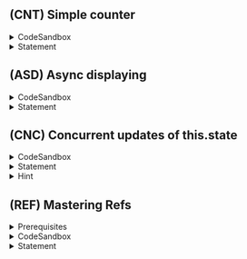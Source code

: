 ## (CNT) Simple counter
<details>
  <summary>CodeSandbox</summary>

https://codesandbox.io/s/cnt-8vpw1?file=/src/App.tsx
</details>

<details>
  <summary>Statement</summary>

Display two buttons for incrementing and decrementing the value.
Make it optimized so that on each render you pass exact same onClick functions to each button (not necessarily same function to both buttons)
</details>

## (ASD) Async displaying
<details>
  <summary>CodeSandbox</summary>

https://codesandbox.io/s/asd-23vuf?file=/src/App.tsx
</details>

<details>
  <summary>Statement</summary>

We are given function `fetchData` that returns a promise of string; Sometimes it resolves, sometimes it rejects.
```ts
const fetchData = (): Promise<string> => {
    return new Promise((resolve, reject) => {
        const time = Math.random() * 1000 + 500;
        setTimeout(() => {
            if (Math.random() > 0.5) {
                const userId = Math.floor(Math.random() * 10000);
                resolve(`Hello user${userId}!`);
            } else {
                reject(new Error("random error"));
            }
        }, time);
    });
}
```

🔹 Call fetchData and if promise resolves, render it on the page.  
🔹 Display loading text while promise is not fulfilled yet.  
🔹 If promise is rejected, display custom text on page and a single button. Clicking that button should retry calling fetchData and display loading text too, until promise is fulfilled (either resolved or rejected).
</details>

## (CNC) Concurrent updates of this.state

<details>
  <summary>CodeSandbox</summary>

https://codesandbox.io/s/cnc-fyvmu?file=/src/App.tsx
</details>

<details>
  <summary>Statement</summary>

🔹 Store some number in state with name `counter` and initial value 0.  
🔹 Write method without any parameters for incrementing `counter` by 1.  
🔹 Write another method without any parameters that calls first method **synchronously** two times.  
🔹 Render button which calls second method when clicked. Display `counter` too.  
🔹 Make sure that your first method is written correctly so that clicking button will cause incrementing `counter` by two.
</details>
<details>
  <summary>Hint</summary>

  Since passing new state object to setState does not update this.state synchronously, we can't achive in this way.  
  Instead of passing an object, you can pass function to setState. In this updater function, you are passed most recent value of state and props (though props is irrelevant in this problem). You can return null if you do not want to update state, or partial state for updating it. For instance,
```ts
    this.setState((state, props) => {
        return {
            x: state.x - 1,
        };
    });
```
</details>

## (REF) Mastering Refs
<details>
  <summary>Prerequisites</summary>

⚫ Refs: https://reactjs.org/docs/refs-and-the-dom.html (Especially `Adding a Ref to a Class Component` section)
</details>

<details>
  <summary>CodeSandbox</summary>

https://codesandbox.io/s/ref-7twer?file=/src/App.tsx
</details>

<details>
  <summary>Statement</summary>

You are given uncontrollable child component.  
Parent component stores number of counters and renders that amount of child components. It has two buttons `Add counter` and `Increment all counters`.

🔸 You are not allowed to edit child component.  

🔹 Implement incrementCounters so that it increments counters of all child components that are rendered.

</details>
